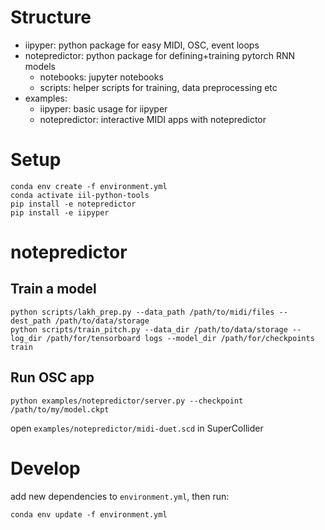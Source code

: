 # Structure

- iipyper: python package for easy MIDI, OSC, event loops
- notepredictor: python package for defining+training pytorch RNN models
    - notebooks: jupyter notebooks
    - scripts: helper scripts for training, data preprocessing etc
- examples:
    - iipyper: basic usage for iipyper
    - notepredictor: interactive MIDI apps with notepredictor
<!-- - clients: templates for SuperCollider, Bela (C++), Pure Data, ... -->

# Setup

```
conda env create -f environment.yml
conda activate iil-python-tools
pip install -e notepredictor
pip install -e iipyper
```

# notepredictor
## Train a model
```
python scripts/lakh_prep.py --data_path /path/to/midi/files --dest_path /path/to/data/storage
python scripts/train_pitch.py --data_dir /path/to/data/storage --log_dir /path/for/tensorboard logs --model_dir /path/for/checkpoints train
```

## Run OSC app

```
python examples/notepredictor/server.py --checkpoint /path/to/my/model.ckpt
```
open `examples/notepredictor/midi-duet.scd` in SuperCollider

# Develop

add new dependencies to `environment.yml`, then run:
```
conda env update -f environment.yml
```
